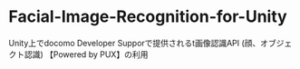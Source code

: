 # Facial-Image-Recognition-for-Unity
Unity上でdocomo Developer Supporで提供されるt画像認識API (顔、オブジェクト認識) 【Powered by PUX】の利用
